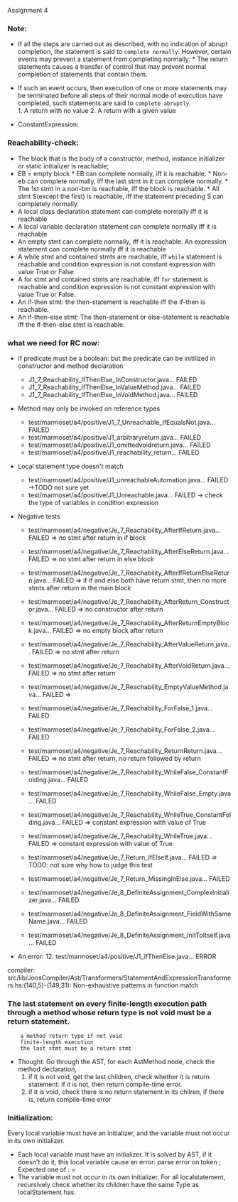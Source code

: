 Assignment 4 
### Note:
* If all the steps are carried out as described, with no indication of abrupt completion, the statement is said to `complete normally`. However, certain events may prevent a statement from completing normally: 
		* The return statements causes a transfer of control that may prevent normal completion of statements that contain them.
* If such an event occurs, then execution of one or more statements may be terminated before all steps of their normal mode of execution have completed, such statements are said to `complete abruptly`.	
		1. A return with no value
        2. A return with a given value

* ConstantExpression: 



### Reachability-check:
* The block that is the body of a constructor, method, instance initializer or static initializer is reachable; 
* EB = empty block
		* EB can complete normally, iff it is reachable.
		* Non-eb can complete normally, iff the last stmt in it can complete normally.
		* The 1st stmt in a non-bm is reachable, iff the block is reachable.
		* All stmt S(except the first) is reachable, iff the statement preceding S can completely normally.
* A local class declaration statement can complete normally iff it is reachable
* A local variable declaration statement can complete normally iff it is reachable
* An empty stmt can complete normally, iff it is reachable. An expression statement can complete normally iff it is reachable
* A while stmt and contained stmts are reachable, iff `while` statement is reachable and condition expression is not constant expression with value True or False.
* A for stmt and contained stmts are reachable, iff `for` statement is reachable and condition expression is not constant expression with value True or False.
* An if-then stmt: the then-statement is reachable iff the if-then is reachable.
* An if-then-else stmt: The then-statement or else-statement is reachable iff the if-then-else stmt is reachable. 

### what we need for RC now:
* If predicate must be a boolean: but the predicate can be initilized in constructor and method declaration 
     * J1_7_Reachability_IfThenElse_InConstructor.java... FAILED
     * J1_7_Reachability_IfThenElse_InValueMethod.java... FAILED
     * J1_7_Reachability_IfThenElse_InVoidMethod.java... FAILED
  
* Method may only be invoked on reference types
     * test/marmoset/a4/positive/J1_7_Unreachable_IfEqualsNot.java... FAILED
     * test/marmoset/a4/positive/J1_arbitraryreturn.java... FAILED
     * test/marmoset/a4/positive/J1_omittedvoidreturn.java... FAILED
     * test/marmoset/a4/positive/J1_reachability_return... FAILED

* Local statement type doesn't match
     * test/marmoset/a4/positive/J1_unreachableAutomation.java... FAILED   ->TODO not sure yet
     * test/marmoset/a4/positive/J1_Unreachable.java... FAILED   -> check the type of variables in condition expression
     
* Negative tests
     * test/marmoset/a4/negative/Je_7_Reachability_AfterIfReturn.java... FAILED => no stmt after return in if block
     * test/marmoset/a4/negative/Je_7_Reachability_AfterElseReturn.java... FAILED => no stmt after return in else block
     * test/marmoset/a4/negative/Je_7_Reachability_AfterIfReturnElseReturn.java... FAILED => if if and else both have return stmt, then no more stmts after return in the main block
     * test/marmoset/a4/negative/Je_7_Reachability_AfterReturn_Constructor.java... FAILED => no constructor after return
     * test/marmoset/a4/negative/Je_7_Reachability_AfterReturnEmptyBlock.java... FAILED  => no empty block after return
     * test/marmoset/a4/negative/Je_7_Reachability_AfterValueReturn.java... FAILED    => no stmt after return
     * test/marmoset/a4/negative/Je_7_Reachability_AfterVoidReturn.java... FAILED     => no stmt after return
     * test/marmoset/a4/negative/Je_7_Reachability_EmptyValueMethod.java... FAILED    => 
     * test/marmoset/a4/negative/Je_7_Reachability_ForFalse_1.java... FAILED
     * test/marmoset/a4/negative/Je_7_Reachability_ForFalse_2.java... FAILED
     * test/marmoset/a4/negative/Je_7_Reachability_ReturnReturn.java... FAILED => no stmt after return, no return followed by return
     * test/marmoset/a4/negative/Je_7_Reachability_WhileFalse_ConstantFolding.java... FAILED
     * test/marmoset/a4/negative/Je_7_Reachability_WhileFalse_Empty.java... FAILED
 
     * test/marmoset/a4/negative/Je_7_Reachability_WhileTrue_ConstantFolding.java... FAILED  => constant expression with value of True
     * test/marmoset/a4/negative/Je_7_Reachability_WhileTrue.java... FAILED                  => constant expression with value of True
     * test/marmoset/a4/negative/Je_7_Return_IfElseIf.java... FAILED                         => TODO: not sure why how to judge this test
     * test/marmoset/a4/negative/Je_7_Return_MissingInElse.java... FAILED
     * test/marmoset/a4/negative/Je_8_DefiniteAssignment_ComplexInitializer.java... FAILED
     * test/marmoset/a4/negative/Je_8_DefiniteAssignment_FieldWithSameName.java... FAILED
     * test/marmoset/a4/negative/Je_8_DefiniteAssignment_InitToItself.java... FAILED
* An error:
12: test/marmoset/a4/positive/J1_ifThenElse.java... ERROR 

compiler: src/lib/JoosCompiler/Ast/Transformers/StatementAndExpressionTransformers.hs:(140,5)-(149,31): Non-exhaustive patterns in function match


### The last statement on every finite-length execution path through a method whose return type is not void must be a return statement. 
		a method return type if not void
		finite-length execution
		the last stmt must be a return stmt
 * Thought: Go through the AST, for each AstMethod node, check the method declaration, 
    1. if it is not void, get the last children, check whether it is return statement. if it is not, then return compile-time error.
    2. if it is void, check there is no return statement in its chilren, if there is, return compile-time error
 

### Initialization:
Every local variable must have an initializer, and the variable must not occur in its own initializer.
* Each local variable must have an initializer. It is solved by AST, if it doesn't do it, this local variable cause an error: parse error on token ; Expected one of : =
* The variable must not occur in its own initializer. For all localstatement, recursively check whether its children have the same Type as localStatement has.















